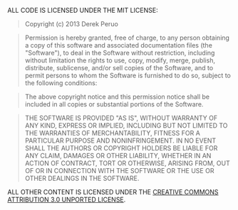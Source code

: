 ALL CODE IS LICENSED UNDER THE MIT LICENSE:

  > Copyright (c) 2013 Derek Peruo

  > Permission is hereby granted, free of charge, to any person obtaining a copy of this software and associated documentation files (the "Software"), to deal in the Software without restriction, including without limitation the rights to use, copy, modify, merge, publish, distribute, sublicense, and/or sell copies of the Software, and to permit persons to whom the Software is furnished to do so, subject to the following conditions:

  > The above copyright notice and this permission notice shall be included in all copies or substantial portions of the Software.

  > THE SOFTWARE IS PROVIDED "AS IS", WITHOUT WARRANTY OF ANY KIND, EXPRESS OR IMPLIED, INCLUDING BUT NOT LIMITED TO THE WARRANTIES OF MERCHANTABILITY, FITNESS FOR A PARTICULAR PURPOSE AND NONINFRINGEMENT. IN NO EVENT SHALL THE AUTHORS OR COPYRIGHT HOLDERS BE LIABLE FOR ANY CLAIM, DAMAGES OR OTHER LIABILITY, WHETHER IN AN ACTION OF CONTRACT, TORT OR OTHERWISE, ARISING FROM, OUT OF OR IN CONNECTION WITH THE SOFTWARE OR THE USE OR OTHER DEALINGS IN THE SOFTWARE.

ALL OTHER CONTENT IS LICENSED UNDER THE [CREATIVE COMMONS ATTRIBUTION 3.0 UNPORTED LICENSE][CC].

[CC]: http://creativecommons.org/licenses/by/3.0/

